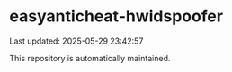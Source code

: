 # easyanticheat-hwidspoofer

Last updated: 2025-05-29 23:42:57

This repository is automatically maintained.
